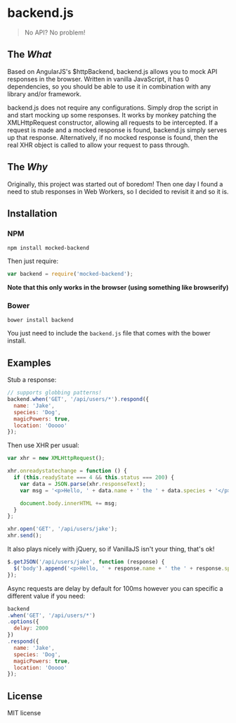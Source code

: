 # backend.js

> No API? No problem!

## The *What*

Based on AngularJS's $httpBackend, backend.js allows you to mock API responses
in the browser. Written in vanilla JavaScript, it has 0 dependencies, so you
should be able to use it in combination with any library and/or framework.

backend.js does not require any configurations. Simply drop the script in and
start mocking up some responses. It works by monkey patching the XMLHttpRequest
constructor, allowing all requests to be intercepted. If a request is made and a
mocked response is found, backend.js simply serves up that response.
Alternatively, if no mocked response is found, then the real XHR object is
called to allow your request to pass through.

## The *Why*

Originally, this project was started out of boredom! Then one day I found a need
to stub responses in Web Workers, so I decided to revisit it and so it is.

## Installation

### NPM

```
npm install mocked-backend
```

Then just require:

```javascript
var backend = require('mocked-backend');
```

**Note that this only works in the browser (using something like browserify)**

### Bower

```
bower install backend
```

You just need to include the `backend.js` file that comes with the bower install.

## Examples

Stub a response:

```javascript
// supports globbing patterns!
backend.when('GET', '/api/users/*').respond({
  name: 'Jake',
  species: 'Dog',
  magicPowers: true,
  location: 'Ooooo'
});
```

Then use XHR per usual:

```javascript
var xhr = new XMLHttpRequest();

xhr.onreadystatechange = function () {
  if (this.readyState === 4 && this.status === 200) {
    var data = JSON.parse(xhr.responseText);
    var msg = '<p>Hello, ' + data.name + ' the ' + data.species + '</p>';

    document.body.innerHTML += msg;
  }
};

xhr.open('GET', '/api/users/jake');
xhr.send();
```

It also plays nicely with jQuery, so if VanillaJS isn't your thing, that's ok!

```javascript
$.getJSON('/api/users/jake', function (response) {
  $('body').append('<p>Hello, ' + response.name + ' the ' + response.species + '</p>');
});
```

Async requests are delay by default for 100ms however you can specific a different value if you need:

```javascript
backend
.when('GET', '/api/users/*')
.options({
  delay: 2000
})
.respond({
  name: 'Jake',
  species: 'Dog',
  magicPowers: true,
  location: 'Ooooo'
});
```

## License

MIT license
